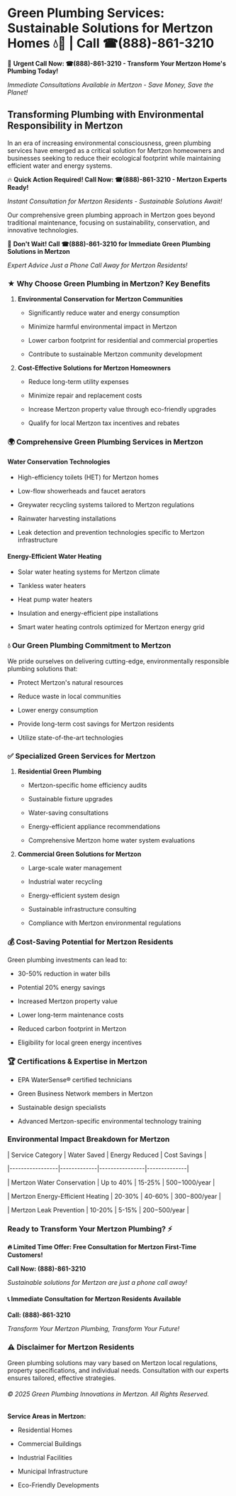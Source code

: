 # Green Plumbing Services: Sustainable Solutions for Mertzon Homes 💧🌿 | Call ☎(888)-861-3210

🚨 **Urgent Call Now: ☎(888)-861-3210 - Transform Your Mertzon Home's Plumbing Today!**
*Immediate Consultations Available in Mertzon - Save Money, Save the Planet!*

## Transforming Plumbing with Environmental Responsibility in Mertzon

In an era of increasing environmental consciousness, green plumbing services have emerged as a critical solution for Mertzon homeowners and businesses seeking to reduce their ecological footprint while maintaining efficient water and energy systems. 

🔥 **Quick Action Required! Call Now: ☎(888)-861-3210 - Mertzon Experts Ready!**
*Instant Consultation for Mertzon Residents - Sustainable Solutions Await!*

Our comprehensive green plumbing approach in Mertzon goes beyond traditional maintenance, focusing on sustainability, conservation, and innovative technologies.

🚨 **Don't Wait! Call ☎(888)-861-3210 for Immediate Green Plumbing Solutions in Mertzon**
*Expert Advice Just a Phone Call Away for Mertzon Residents!*

### ★ Why Choose Green Plumbing in Mertzon? Key Benefits

1. **Environmental Conservation for Mertzon Communities** 
   - Significantly reduce water and energy consumption
   - Minimize harmful environmental impact in Mertzon
   - Lower carbon footprint for residential and commercial properties
   - Contribute to sustainable Mertzon community development

2. **Cost-Effective Solutions for Mertzon Homeowners** 
   - Reduce long-term utility expenses
   - Minimize repair and replacement costs
   - Increase Mertzon property value through eco-friendly upgrades
   - Qualify for local Mertzon tax incentives and rebates

### 🌍 Comprehensive Green Plumbing Services in Mertzon

#### Water Conservation Technologies
- High-efficiency toilets (HET) for Mertzon homes
- Low-flow showerheads and faucet aerators
- Greywater recycling systems tailored to Mertzon regulations
- Rainwater harvesting installations
- Leak detection and prevention technologies specific to Mertzon infrastructure

#### Energy-Efficient Water Heating
- Solar water heating systems for Mertzon climate
- Tankless water heaters
- Heat pump water heaters
- Insulation and energy-efficient pipe installations
- Smart water heating controls optimized for Mertzon energy grid

### 💧 Our Green Plumbing Commitment to Mertzon

We pride ourselves on delivering cutting-edge, environmentally responsible plumbing solutions that:
- Protect Mertzon's natural resources
- Reduce waste in local communities
- Lower energy consumption
- Provide long-term cost savings for Mertzon residents
- Utilize state-of-the-art technologies

### ✅ Specialized Green Services for Mertzon

1. **Residential Green Plumbing**
   - Mertzon-specific home efficiency audits
   - Sustainable fixture upgrades
   - Water-saving consultations
   - Energy-efficient appliance recommendations
   - Comprehensive Mertzon home water system evaluations

2. **Commercial Green Solutions for Mertzon**
   - Large-scale water management
   - Industrial water recycling
   - Energy-efficient system design
   - Sustainable infrastructure consulting
   - Compliance with Mertzon environmental regulations

### 💰 Cost-Saving Potential for Mertzon Residents

Green plumbing investments can lead to:
- 30-50% reduction in water bills
- Potential 20% energy savings
- Increased Mertzon property value
- Lower long-term maintenance costs
- Reduced carbon footprint in Mertzon
- Eligibility for local green energy incentives

### 🏆 Certifications & Expertise in Mertzon

- EPA WaterSense® certified technicians
- Green Business Network members in Mertzon
- Sustainable design specialists
- Advanced Mertzon-specific environmental technology training

### Environmental Impact Breakdown for Mertzon

| Service Category | Water Saved | Energy Reduced | Cost Savings |
|-----------------|-------------|----------------|--------------|
| Mertzon Water Conservation | Up to 40% | 15-25% | $500-$1000/year |
| Mertzon Energy-Efficient Heating | 20-30% | 40-60% | $300-$800/year |
| Mertzon Leak Prevention | 10-20% | 5-15% | $200-$500/year |

### Ready to Transform Your Mertzon Plumbing? ⚡

**🔥 Limited Time Offer: Free Consultation for Mertzon First-Time Customers!**

**Call Now: (888)-861-3210**
*Sustainable solutions for Mertzon are just a phone call away!*

#### 📞 Immediate Consultation for Mertzon Residents Available

**Call: (888)-861-3210**
*Transform Your Mertzon Plumbing, Transform Your Future!*

### ⚠️ Disclaimer for Mertzon Residents

Green plumbing solutions may vary based on Mertzon local regulations, property specifications, and individual needs. Consultation with our experts ensures tailored, effective strategies.

###### © 2025 Green Plumbing Innovations in Mertzon. All Rights Reserved.

**Service Areas in Mertzon:** 
- Residential Homes
- Commercial Buildings
- Industrial Facilities
- Municipal Infrastructure
- Eco-Friendly Developments
